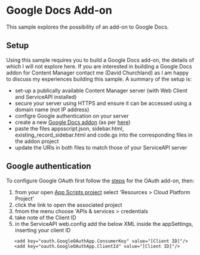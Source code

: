 # Google Docs Add-on
This sample explores the possibility of an add-on to Google Docs.



 
## Setup
Using this sample requires you to build a Google Docs add-on, the details of which I will not explore here.  If you are interested in building a Google Docs addon for Content Manager contact me (David Churchland) as I am happy to discuss my experiences building this sample.  A summary of the setup is:
 - set-up a publically available Content Manager server (with Web Client and ServiceAPI installed) 
 - secure your server using HTTPS and ensure it can be accessed using a domain name (not IP address)
 - configre Google authentication on your server
 - create a new [Google Docs addon](https://script.google.com/home) (as per [here](https://developers.google.com/apps-script/add-ons/))
 - paste the files appsscript.json, sidebar.html, existing_record_sidebar.html and code.gs into the corresponding files in the addon project
 - update the URls in both files to match those of your ServiceAPI server

 
 
## Google authentication
To configure Google OAuth first follow the [steps](/blog/2015/6/29/google-authentication) for the OAuth add-on, then:
 1. from your open [App Scripts project](https://script.google.com/home) select 'Resources > Cloud Platform Project'
 2. click the link to open the associated project
 3. fmom the menu choose 'APIs & services > credentials
 4. take note of the Client ID
 5. in the ServiceAPI web.config add the below XML inside the appSettings, inserting your client ID
 
 ```
    <add key="oauth.GoogleOAuthApp.ConsumerKey" value="[Client ID]"/>
    <add key="oauth.GoogleOAuthApp.ClientId" value="[Client ID]"/>
 ```


